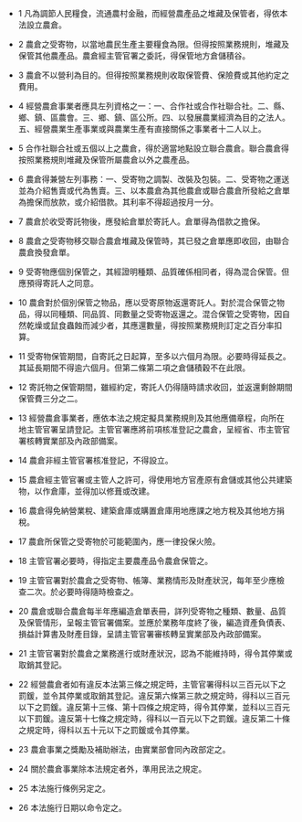 * 1 凡為調節人民糧食，流通農村金融，而經營農產品之堆藏及保管者，得依本法設立農倉。

* 2 農倉之受寄物，以當地農民生產主要糧食為限。但得按照業務規則，堆藏及保管其他農產品。農倉經主管官署之委託，得保管地方倉儲積谷。

* 3 農倉不以營利為目的。但得按照業務規則收取保管費、保險費或其他約定之費用。

* 4 經營農倉事業者應具左列資格之一：一、合作社或合作社聯合社。二、縣、鄉、鎮、區農會。三、鄉、鎮、區公所。四、以發展農業經濟為目的之法人。五、經營農業生產事業或與農業生產有直接關係之事業者十二人以上。

* 5 合作社聯合社或五個以上之農倉，得於適當地點設立聯合農倉。聯合農倉得按照業務規則堆藏及保管所屬農倉以外之農產品。

* 6 農倉得兼營左列事務：一、受寄物之調製、改裝及包裝。二、受寄物之運送並為介紹售賣或代為售賣。三、以本農倉為其他農倉或聯合農倉所發給之倉單為擔保而放款，或介紹借款。其利率不得超過按月一分。

* 7 農倉於收受寄託物後，應發給倉單於寄託人。倉單得為借款之擔保。

* 8 農倉之受寄物移交聯合農倉堆藏及保管時，其已發之倉單應即收回，由聯合農倉換發倉單。

* 9 受寄物應個別保管之，其經證明種類、品質確係相同者，得為混合保管。但應預得寄託人之同意。

* 10 農倉對於個別保管之物品，應以受寄原物返還寄託人。對於混合保管之物品，得以同種類、同品質、同數量之受寄物返還之。混合保管之受寄物，因自然乾燥或鼠食蟲蝕而減少者，其應還數量，得按照業務規則訂定之百分率扣算。

* 11 受寄物保管期間，自寄託之日起算，至多以六個月為限。必要時得延長之。其延長期間不得逾六個月。但第二條第二項之倉儲積穀不在此限。

* 12 寄託物之保管期間，雖經約定，寄託人仍得隨時請求收回，並返還剩餘期間保管費三分之二。

* 13 經營農倉事業者，應依本法之規定擬具業務規則及其他應備章程，向所在地主管官署呈請登記。主管官署應將前項核准登記之農倉，呈經省、市主管官署核轉實業部及內政部備案。

* 14 農倉非經主管官署核准登記，不得設立。

* 15 農倉經主管官署或主管人之許可，得使用地方官產原有倉儲或其他公共建築物，以作倉庫，並得加以修葺或改建。

* 16 農倉得免納營業稅、建築倉庫或購置倉庫用地應課之地方稅及其他地方捐稅。

* 17 農倉所保管之受寄物於可能範圍內，應一律投保火險。

* 18 主管官署必要時，得指定主要農產品令農倉保管之。

* 19 主管官署對於農倉之受寄物、帳簿、業務情形及財產狀況，每年至少應檢查二次。於必要時得隨時檢查之。

* 20 農倉或聯合農倉每半年應編造倉單表冊，詳列受寄物之種類、數量、品質及保管情形，呈報主管官署備案。並應於業務年度終了後，編造資產負債表、損益計算書及財產目錄，呈請主管官署審核轉呈實業部及內政部備案。

* 21 主管官署對於農倉之業務進行或財產狀況，認為不能維持時，得令其停業或取銷其登記。

* 22 經營農倉者如有違反本法第三條之規定時，主管官署得科以三百元以下之罰鍰，並令其停業或取銷其登記。違反第六條第三款之規定時，得科以三百元以下之罰鍰。違反第十三條、第十四條之規定時，得令其停業，並科以三百元以下罰鍰。違反第十七條之規定時，得科以一百元以下之罰鍰。違反第二十條之規定時，得科以五十元以下之罰鍰或令其停業。

* 23 農倉事業之獎勵及補助辦法，由實業部會同內政部定之。

* 24 關於農倉事業除本法規定者外，準用民法之規定。

* 25 本法施行條例另定之。

* 26 本法施行日期以命令定之。

